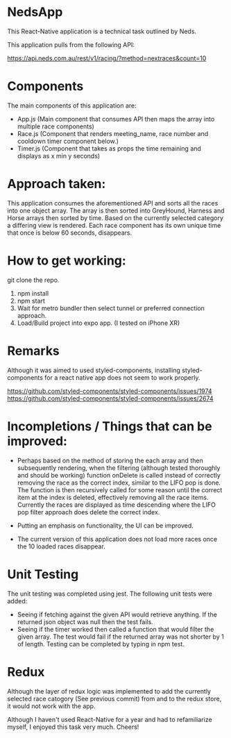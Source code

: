 # NedsApp

This React-Native application is a technical task outlined by Neds.

This application pulls from the following API:

https://api.neds.com.au/rest/v1/racing/?method=nextraces&count=10

# Components

The main components of this application are:
* App.js (Main component that consumes API then maps the array into multiple race components)
* Race.js (Component that renders meeting_name, race number and cooldown timer component below.)
* Timer.js (Component that takes as props the time remaining and displays as x min y seconds)

# Approach taken:
This application consumes the aforementioned API and sorts all the races into one object array. The array is then sorted into
GreyHound, Harness and Horse arrays then sorted by time. Based on the currently selected category a
differing view is rendered. Each race component has its own unique time that once is below 60 seconds, disappears.

# How to get working:

git clone the repo. 
1. npm install
2. npm start
3. Wait for metro bundler then select tunnel or preferred connection approach.
4. Load/Build project into expo app. (I tested on iPhone XR)

# Remarks
Although it was aimed to used styled-components, installing styled-components for a react native app does not
seem to work properly.

https://github.com/styled-components/styled-components/issues/1974
https://github.com/styled-components/styled-components/issues/2674

# Incompletions / Things that can be improved:
* Perhaps based on the method of storing the each array and then subsequently rendering, when the filtering (although tested thoroughly and should be working) function onDelete is called instead of correctly removing the race as the correct index, similar to the LIFO pop is done. The function is then recursively called for some reason until the correct item at the index is deleted, effectively removing all the race items. Currently the races are displayed as time descending where the LIFO pop filter approach does delete the correct index.

* Putting an emphasis on functionality, the UI can be improved.

* The current version of this application does not load more races once the 10 loaded races disappear.


# Unit Testing

The unit testing was completed using jest. The following unit tests were added:
* Seeing if fetching against the given API would retrieve anything. If the returned json object was null then the test fails.
* Seeing if the timer worked then called a function that would filter the given array. The test would fail if the returned array was not shorter by 1 of length.
Testing can be completed by typing in npm test.

# Redux
Although the layer of redux logic was implemented to add the currently selected race catogory (See previous commit) from and to the redux store, it would not work with the app. 


Although I haven't used React-Native for a year and had to refamiliarize myself, I enjoyed this task very much. Cheers!
